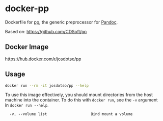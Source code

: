 # docker-pp

Dockerfile for [pp](https://github.com/CDSoft/pp), the generic preprocessor for [Pandoc](https://www.pandoc.org/).

Based on: https://github.com/CDSoft/pp

## Docker Image

https://hub.docker.com/r/josdotso/pp

## Usage

```bash
docker run --rm -it josdotso/pp --help
```

To use this image effectively, you should mount directories from the host machine into the container. To do this with `docker run`, see the `-v` argument in `docker run --help`.

```
  -v, --volume list                    Bind mount a volume
```
